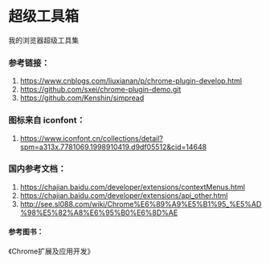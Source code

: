 # 超级工具箱

我的浏览器超级工具集

### 参考链接：

1. https://www.cnblogs.com/liuxianan/p/chrome-plugin-develop.html
2. https://github.com/sxei/chrome-plugin-demo.git
3. https://github.com/Kenshin/simpread

### 图标来自 iconfont：

1. https://www.iconfont.cn/collections/detail?spm=a313x.7781069.1998910419.d9df05512&cid=14648

### 国内参考文档：

1. https://chajian.baidu.com/developer/extensions/contextMenus.html
2. https://chajian.baidu.com/developer/extensions/api_other.html
3. http://see.sl088.com/wiki/Chrome%E6%89%A9%E5%B1%95_%E5%AD%98%E5%82%A8%E6%95%B0%E6%8D%AE

#### 参考图书：

《Chrome扩展及应用开发》